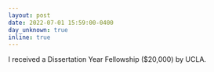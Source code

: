 ```yaml
---
layout: post
date: 2022-07-01 15:59:00-0400
day_unknown: true 
inline: true
---
```


I received a Dissertation Year Fellowship ($20,000) by UCLA.

